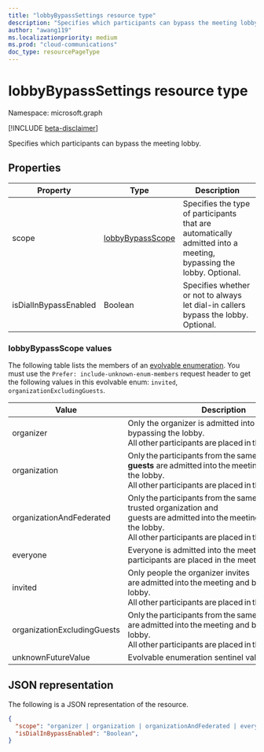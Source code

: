 ```yaml
---
title: "lobbyBypassSettings resource type"
description: "Specifies which participants can bypass the meeting lobby."
author: "awang119"
ms.localizationpriority: medium
ms.prod: "cloud-communications"
doc_type: resourcePageType
---
```


# lobbyBypassSettings resource type

Namespace: microsoft.graph

[!INCLUDE [beta-disclaimer](../../includes/beta-disclaimer.md)]

Specifies which participants can bypass the meeting lobby.

## Properties

| Property              | Type    | Description                                                         |
| --------------------- | ------- | ------------------------------------------------------------------- |
| scope                 | [lobbyBypassScope](#lobbybypassscope-values)  | Specifies the type of participants that are automatically admitted into a meeting, bypassing the lobby. Optional.|
| isDialInBypassEnabled | Boolean | Specifies whether or not to always let dial-in callers bypass the lobby. Optional. |

### lobbyBypassScope values

The following table lists the members of an [evolvable enumeration](/graph/best-practices-concept#handling-future-members-in-evolvable-enumerations). You must use the `Prefer: include-unknown-enum-members` request header to get the following values in this evolvable enum: `invited`, `organizationExcludingGuests`.

| Value                    | Description     |
| ------------------------ | --------------------------------------------------- |
| organizer | Only the organizer is admitted into the meeting and bypassing the lobby. All other participants are placed in the meeting lobby. |
| organization | Only the participants from the same company **and guests** are admitted into the meeting and bypassing the lobby. All other participants are placed in the meeting lobby. |
| organizationAndFederated | Only the participants from the same company or trusted organization and guests are admitted into the meeting and bypassing the lobby. All other participants are placed in the meeting lobby. |
| everyone | Everyone is admitted into the meeting. No participants are placed in the meeting lobby. |
| invited | Only people the organizer invites are admitted into the meeting and bypassing the lobby. All other participants are placed in the meeting lobby. |
| organizationExcludingGuests |  Only the participants from the same company are admitted into the meeting and bypassing the lobby. All other participants are placed in the meeting lobby. |
| unknownFutureValue | Evolvable enumeration sentinel value. Do not use. |

## JSON representation

The following is a JSON representation of the resource.

<!-- {
  "blockType": "resource",
  "optionalProperties": [],
  "@odata.type": "microsoft.graph.lobbyBypassSettings"
}-->
```json
{
  "scope": "organizer | organization | organizationAndFederated | everyone | unknownFutureValue",
  "isDialInBypassEnabled": "Boolean",
}
```

<!-- uuid: 8fcb5dbc-d5aa-4681-8e31-b001d5168d79
2015-10-25 14:57:30 UTC -->
<!--
{
  "type": "#page.annotation",
  "description": "lobbyBypassSettings resource",
  "keywords": "",
  "section": "documentation",
  "tocPath": "",
  "suppressions": []
}
-->
